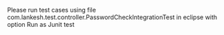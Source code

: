 Please run test cases using file com.lankesh.test.controller.PasswordCheckIntegrationTest in eclipse with option Run as Junit test
